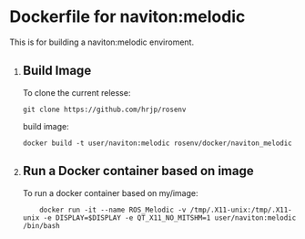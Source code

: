 # Dockerfile for naviton:melodic
This is for building a naviton:melodic enviroment. 
  
1. ## Build Image
    To clone the current relesse:
    ```bash:bash
    git clone https://github.com/hrjp/rosenv
    ```
    build image:
    ```bash:bash
    docker build -t user/naviton:melodic rosenv/docker/naviton_melodic
    ```

2. ## Run a Docker container based on image
    To run a docker container based on my/image:
    ```bash:bash
        docker run -it --name ROS_Melodic -v /tmp/.X11-unix:/tmp/.X11-unix -e DISPLAY=$DISPLAY -e QT_X11_NO_MITSHM=1 user/naviton:melodic /bin/bash 
    ```